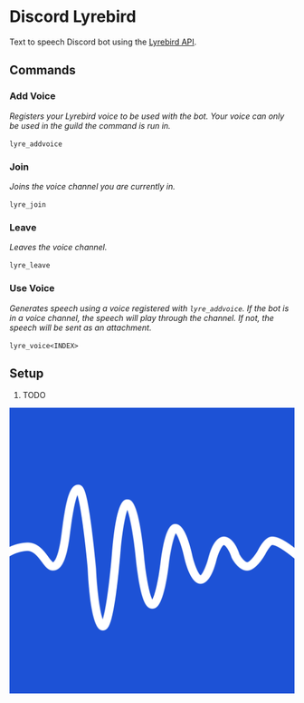 # Discord Lyrebird
Text to speech Discord bot using the [Lyrebird API](https://docs.lyrebird.ai).

## Commands
### Add Voice
*Registers your Lyrebird voice to be used with the bot. Your voice can only be used in the guild the command is run in.*

`lyre_addvoice`

### Join
*Joins the voice channel you are currently in.*

`lyre_join`

### Leave
*Leaves the voice channel.*

`lyre_leave`

### Use Voice
*Generates speech using a voice registered with `lyre_addvoice`. If the bot is in a voice channel, the speech will play through the channel. If not, the speech will be sent as an attachment.*

`lyre_voice<INDEX>`

## Setup
1. TODO

![Icon](lyrebird.png?raw=true)
